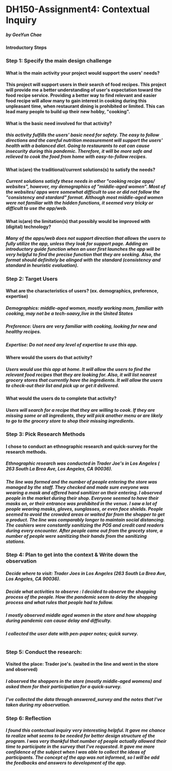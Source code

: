 # DH150-Assignment4: Contextual Inquiry
##### by GeeYun Chae 

#### Introductory Steps
### Step 1: Specify the main design challenge
#### What is the main activity your project would support the users' needs?
#### This project will support users in their search of food recipes. This project will provide me a better understanding of user's expectation toward the food recipe service. Providing a better way to find relevant and easier food recipe will allow many to gain interest in cooking during this unpleasant time, when restaurant dining is prohibited or limited. This can lead many people to build up their new hobby, "cooking".
#### What is the basic need involved for that activity?
##### this activity fulfills the users' basic need for safety. The easy to follow directions and the careful nutrition measurement will support the users' health with a balanced diet. Going to restaurants to eat can cause insecurity during this pandemic. Therefore, it will be more safe and relieved to cook the food from home with easy-to-follow recipes. 
#### What is(are) the traditional/current solutions(s) to satisfy the needs?
##### Current solutions satisfy these needs in other "cooking recipe apps/ websites", however, my demographics of "middle-aged women". Most of the websites/ apps were somewhat difficult to use or did not follow the "consistency and stardard" format. Although most middle-aged women were not familiar with the hidden functions, it seemed very tricky or difficult to use the app/web.
#### What is(are) the limitation(s) that possibly would be improved with (digital) technology?
##### Many of the apps/web does not support direction that allows the users to fully utilize the app, unless they look for support page. Adding an introductory guide function when an user first launches the app will be very helpful to find the precise function that they are seeking. Also, the format should definitely be alinged with the standard (consistency and standard in heuristic evaluation).

### Step 2: Target Users
#### What are the characteristics of users? (ex. demographics, preference, expertise) 
##### Demographics: middle-aged women, mostly working mom, familiar with cooking, may not be a tech-saavy,live in the United States
##### Preference: Users are very familiar with cooking, looking for new and healthy recipes. 
##### Expertise: Do not need any level of expertise to use this app.
#### Where would the users do that activity?
##### Users would use this app at home. It will allow the users to find the relevant food recipes that they are looking for. Also, it will list nearest grocery stores that currently have the ingredients. It will allow the users to check-out their list and pick up or get it delivered. 
#### What would the users do to complete that activity?
##### Users will search for a recipe that they are willing to cook. If they are missing some or all ingredients, they will pick another menu or are likely to go to the grocery store to shop their missing ingredients. 

### Step 3: Pick Research Methods
#### I chose to conduct an ethnographic research and quick-survey for the research methods.
##### Ethnographic research was conducted in Trader Joe's in Los Angeles ( 263 South La Brea Ave, Los Angeles, CA 90036). 
##### The line was formed and the number of people entering the store was managed by the staff. They checked and made sure eveyone was wearing a mask and offered hand sanitizer on their entering. I observed people in the market during their shop. Everyone seemed to have their masks on, or their entrance was prohibited in the venue. I saw a lot of people wearing masks, gloves, sunglasses, or even face shields. People seemed to avoid the crowded areas or waited far from the shopper to get a product. The line was comparably longer to maintain social distancing. The cashiers were constantly sanitizing the POS and credit card readers during every encounter. After people came out from the grocety store, a number of people were sanitizing their hands from the sanitizing stations. 

### Step 4: Plan to get into the context & Write down the observation
##### Decide where to visit: Trader Joes in Los Angeles (263 South La Brea Ave, Los Angeles, CA 90036).
##### Decide what activities to observe : I decided to observe the shopping process of the people. How the pandemic seem to delay the shopping process and what rules that people had to follow. 
##### I mostly observed middle aged women in the store and how shopping during pandemic can cause delay and difficulty.
##### I collected the user date with pen-paper notes; quick survey.
# 

### Step 5: Conduct the research:
#### Visited the place: Trader joe's. (waited in the line and went in the store and observed)
##### I observed the shoppers in the store (mostly middle-aged womens) and asked them for their participation for a quick-survey.
##### I've collected the data through answered_survey and the notes that I've taken during my observation.

### Step 6: Reflection
##### I found this contectual inquiry very interesting helpful. It gave me chance to realize what seems to be needed for better design structure of the program. I was very thankful that number of people actually allowed their time to participate in the survey that I've requested. It gave me more confidence of the subject when I was able to collect the ideas of participants. The concept of the app was not informed, so I will be add the feedbacks and answers to development of the app. 
